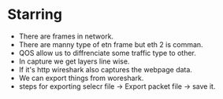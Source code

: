 # Starring

- There are frames in network.
- There are manny type of etn frame but eth 2 is comman.
- QOS allow us to diffrenciate some traffic type to other.
- In capture we get layers line wise.
- If it's http wireshark also captures the webpage data.
- We can export things from woreshark.
- steps for exporting selecr file -> Export packet file -> save it.
 
